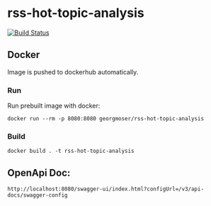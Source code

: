 # rss-hot-topic-analysis

[![Build Status](https://travis-ci.com/Guy-Incognito/rss-hot-topic-analysis.svg?branch=master)](https://travis-ci.com/Guy-Incognito/rss-hot-topic-analysis)

## Docker

Image is pushed to dockerhub automatically.

### Run
Run prebuilt image with docker:
```
docker run --rm -p 8080:8080 georgmoser/rss-hot-topic-analysis 
```

### Build
```
docker build . -t rss-hot-topic-analysis   
```

## OpenApi Doc:
```
http://localhost:8080/swagger-ui/index.html?configUrl=/v3/api-docs/swagger-config
```

